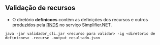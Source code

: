 ## Validação de recursos

- O diretório **definicoes** contém as definições dos recursos e outros
  produzidos pela [RNDS](https://simplifier.net/redenacionaldedadosemsade) no serviço
  Simplifier.NET.

```shell
java -jar validador_cli.jar <recurso para validar> -ig <diretorio de definicoes> -recurse -output resultado.json
```
